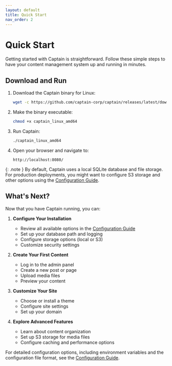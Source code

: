 ```yaml
---
layout: default
title: Quick Start
nav_order: 2
---
```


# Quick Start

Getting started with Captain is straightforward. Follow these simple steps to have your content management system up and running in minutes.

## Download and Run

1. Download the Captain binary for Linux:
   ```bash
   wget -c https://github.com/captain-corp/captain/releases/latest/download/captain_linux_amd64
   ```

2. Make the binary executable:
   ```bash
   chmod +x captain_linux_amd64
   ```

3. Run Captain:
   ```bash
   ./captain_linux_amd64
   ```

4. Open your browser and navigate to:
   ```
   http://localhost:8080/
   ```

{: .note }
By default, Captain uses a local SQLite database and file storage. For production deployments, you might want to configure S3 storage and other options using the [Configuration Guide](configuration.html).

## What's Next?

Now that you have Captain running, you can:

1. **Configure Your Installation**
   - Review all available options in the [Configuration Guide](configuration.html)
   - Set up your database path and logging
   - Configure storage options (local or S3)
   - Customize security settings

2. **Create Your First Content**
   - Log in to the admin panel
   - Create a new post or page
   - Upload media files
   - Preview your content

3. **Customize Your Site**
   - Choose or install a theme
   - Configure site settings
   - Set up your domain

4. **Explore Advanced Features**
   - Learn about content organization
   - Set up S3 storage for media files
   - Configure caching and performance options

For detailed configuration options, including environment variables and the configuration file format, see the [Configuration Guide](configuration.html).
